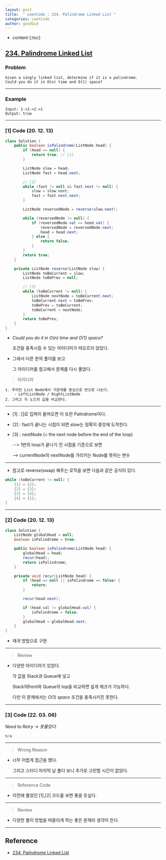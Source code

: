 ```yaml
---
layout: post
title:  " LeetCode : 234. Palindrome Linked List "
categories: LeetCode
author: goodGid
---
```

* content
{:toc}

## [234. Palindrome Linked List](https://leetcode.com/problems/palindrome-linked-list/)

### Problem

```
Given a singly linked list, determine if it is a palindrome.
Could you do it in O(n) time and O(1) space?
```

---

### Example

```
Input: 1->2->2->1
Output: true
```



---

### [1] Code (20. 12. 13)

``` java
class Solution {
    public boolean isPalindrome(ListNode head) {
        if (head == null) {
            return true; // [1]
        }

        ListNode slow = head;
        ListNode fast = head.next;

        // [2]
        while (fast != null && fast.next != null) {
            slow = slow.next;
            fast = fast.next.next;
        }

        ListNode reversedNode = reverse(slow.next);

        while (reversedNode != null) {
            if (reversedNode.val == head.val) {
                reversedNode = reversedNode.next;
                head = head.next;
            } else {
                return false;
            }
        }
        return true;
    }

    private ListNode reverse(ListNode slow) {
        ListNode toBeCurrent = slow;
        ListNode toBePrev = null;

        // [3]
        while (toBeCurrent != null) {
            ListNode nextNode = toBeCurrent.next;
            toBeCurrent.next = toBePrev;
            toBePrev = toBeCurrent;
            toBeCurrent = nextNode;
        }
        return toBePrev;
    }
}
```

* *Could you do it in O(n) time and O(1) space?*

  조건을 충족시킬 수 있는 아이디어가 떠오르지 않았다.

* 그래서 다른 분의 풀이를 보고 
  
  그 아이디어를 참고해서 문제를 다시 풀었다.

> 아이디어

```
1. 주어진 List Node에서 가운데를 중심으로 반으로 나눈다.
    - LeftListNode / RightListNode
2. 그리고 각 노드의 값을 비교한다.
```

---

* [1] : []로 입력이 들어오면 이 또한 Palindrome이다.

* [2] : fast가 끝나는 시점이 되면 slow는 정확히 중앙에 도착한다.

* [3] : nextNode (= the next node before the end of the loop)

  --> 1번의 loop가 끝나기 전 시점을 기준으로 보면
  
  --> currentNode의 nextNode를 가리키는 Node를 뜻하는 변수

---

* 참고로 reverse(swap) 해주는 로직을 보면 다음과 같은 공식이 있다.

``` java
while (toBeCurrent != null) {
    {1} = {2};
    {2} = {3};
    {3} = {4};
    {4} = {1};
}
```

---


### [2] Code (20. 12. 13)

``` java
class Solution {
    ListNode globalHead = null;
    boolean isPalindrome = true;

    public boolean isPalindrome(ListNode head) {
        globalHead = head;
        recur(head);
        return isPalindrome;
    }

    private void recur(ListNode head) {
        if (head == null || isPalindrome == false) {
            return;
        }

        recur(head.next);

        if (head.val != globalHead.val) {
            isPalindrome = false;
        }
        globalHead = globalHead.next;
    }
}
```

* 재귀 방법으로 구현

---

> Review

* 다양한 아이디어가 있었다.

  각 값을 Stack과 Queue에 넣고

  Stack의front와 Queue의 top을 비교하면 쉽게 체크가 가능하다.

  다만 이 문제에서는 *O(1) space* 조건을 충족시키진 못한다.

---

### [3] Code (22. 03. 06)

*Need to Retry -> 못풀었다.*

``` java
n/a
```

---

> Wrong Reason

* 너무 어렵게 접근을 했다.
 
  그리고 스터디 마지막 날 풀다 보니 추가로 고민할 시간이 없었다.

---

> Reference Code

* 이전에 풀었던 [1],[2] 코드를 보면 좋을 듯싶다.

---

> Review

* 다양한 풀이 방법을 떠올리게 하는 좋은 문제라 생각이 든다.


---

## Reference

* [234. Palindrome Linked List](https://leetcode.com/problems/palindrome-linked-list/)